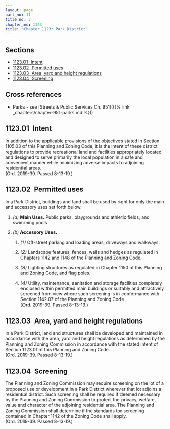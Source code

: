 ```yaml
---
layout: page
part_no: 11
title_no: 3
chapter_no: 1123
title: "Chapter 1123: Park District"
---
```


## Sections

* [1123.01   Intent](#112301-intent)
* [1123.02   Permitted uses](#112302-permitted-uses)
* [1123.03   Area, yard and height regulations](#112303-area-yard-and-height-regulations)
* [1123.04   Screening](#112304-screening)

## Cross references

* Parks - see [Streets & Public Services Ch. 951](({% link _chapters/chapter-951-parks.md %}))

## 1123.01   Intent

In addition to the applicable provisions of the objectives stated in Section
1105.03 of this Planning and Zoning Code, it is the intent of these district
regulations to provide recreational land and facilities appropriately located
and designed to serve primarily the local population in a safe and convenient
manner while minimizing adverse impacts to adjoining residential areas.  
(Ord. 2019-39. Passed 8-13-19.)

## 1123.02   Permitted uses

In a Park District, buildings and land shall be used by right for only the
main and accessory uses set forth below.


1. _(a)_ **Main Uses.**  Public parks, playgrounds and athletic fields; and
swimming pools

2. _(b)_ **Accessory Uses.**

    1. _(1)_ Off-street parking and loading areas, driveways and walkways.

    2. _(2)_ Landscape features, fences, walls and hedges as regulated in
    Chapters 1142 and 1148 of the Planning and Zoning Code.

    3. _(3)_ Lighting structures as regulated in Chapter 1150 of this Planning
    and Zoning Code, and flag poles.

    4. _(4)_ Utility, maintenance, sanitation and storage facilities completely
    enclosed within permitted main buildings or suitably and attractively
    screened from view where such screening is in conformance with Section
    1142.07 of the Planning and Zoning Code  
    (Ord. 2019-39. Passed 8-13-19.)

## 1123.03   Area, yard and height regulations

In a Park District, land and structures shall be developed and maintained in
accordance with the area, yard and height regulations as determined by the
Planning and Zoning Commission in accordance with the stated intent of Section
1123.01 of this Planning and Zoning Code.  
(Ord. 2019-39. Passed 8-13-19.)

## 1123.04   Screening

The Planning and Zoning Commission may require screening on the lot of a
proposed use or development in a Park District wherever that lot adjoins a
residential district. Such screening shall be required if deemed necessary by
the Planning and Zoning Commission to protect the privacy, welfare, value and
character of the adjoining residential area. The Planning and Zoning Commission
shall determine if the standards for screening contained in Chapter 1142 of the
Zoning Code shall apply.  
(Ord. 2019-39. Passed 8-13-19.)
